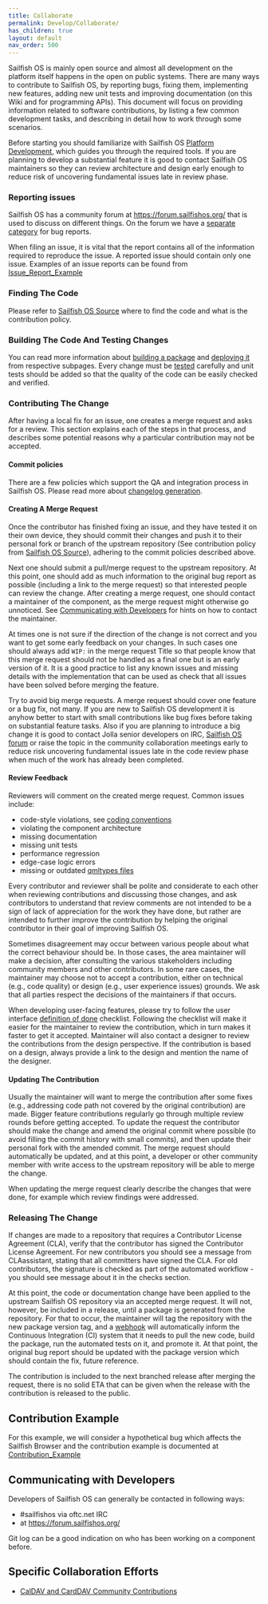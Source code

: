 ```yaml
---
title: Collaborate
permalink: Develop/Collaborate/
has_children: true
layout: default
nav_order: 500
---
```


Sailfish OS is mainly open source and almost all development on the platform itself happens in the open on public systems. There are many ways to contribute to Sailfish OS, by reporting bugs, fixing them, implementing new features, adding new unit tests and improving documentation (on this Wiki and for programming APIs). This document will focus on providing information related to software contributions, by listing a few common development tasks, and describing in detail how to work through some scenarios.

Before starting you should familiarize with Sailfish OS [Platform Development](/Develop/Platform), which guides you through the required tools. If you are planning to develop a substantial feature it is good to contact Sailfish OS maintainers so they can review architecture and design early enough to reduce risk of uncovering fundamental issues late in review phase.

### Reporting issues

Sailfish OS has a community forum at <https://forum.sailfishos.org/> that is used to discuss on different things. On the forum we have a [separate category](https://forum.sailfishos.org/c/bug-reports/13) for bug reports.

When filing an issue, it is vital that the report contains all of the information required to reproduce the issue. A reported issue should contain only one issue. Examples of an issue reports can be found from [Issue_Report_Example](/Develop/Collaborate/Issue_Report_Example)

### Finding The Code

Please refer to [Sailfish OS Source](/Services/Development/Sailfish_OS_Source) where to find the code and what is the contribution policy.

### Building The Code And Testing Changes

You can read more information about [building a package](/Tools/Sailfish_SDK/Building_packages) and [deploying it](/Tools/Sailfish_SDK/Deploying_packages) from respective subpages. Every change must be [tested](/Develop/Apps/Testing) carefully and unit tests should be added so that the quality of the code can be easily checked and verified.

### Contributing The Change

After having a local fix for an issue, one creates a merge request and asks for a review. This section explains each of the steps in that process, and describes some potential reasons why a particular contribution may not be accepted.

#### Commit policies

There are a few policies which support the QA and integration process in Sailfish OS. Please read more about [changelog generation](/Tools/Sailfish_SDK/Building_packages#changelog-generation).

#### Creating A Merge Request

Once the contributor has finished fixing an issue, and they have tested it on their own device, they should commit their changes and push it to their personal fork or branch of the upstream repository (See contribution policy from [Sailfish OS Source](/Services/Development/Sailfish_OS_Source)), adhering to the commit policies described above.

Next one should submit a pull/merge request to the upstream repository. At this point, one should add as much information to the original bug report as possible (including a link to the merge request) so that interested people can review the change. After creating a merge request, one should contact a maintainer of the component, as the merge request might otherwise go unnoticed. See [Communicating with Developers](/Develop/Collaborate#communicating-with-developers) for hints on how to contact the maintainer.

At times one is not sure if the direction of the change is not correct and you want to get some early feedback on your changes. In such cases one should always add `WIP:` in the merge request Title so that people know that this merge request should not be handled as a final one but is an early version of it. It is a good practice to list any known issues and missing details with the implementation that can be used as check that all issues have been solved before merging the feature.

Try to avoid big merge requests. A merge request should cover one feature or a bug fix, not many. If you are new to Sailfish OS development it is anyhow better to start with small contributions like bug fixes before taking on substantial feature tasks. Also if you are planning to introduce a big change it is good to contact Jolla senior developers on IRC, [Sailfish OS forum](https://forum.sailfishos.org/) or raise the topic in the community collaboration meetings early to reduce risk uncovering fundamental issues late in the code review phase when much of the work has already been completed.

#### Review Feedback

Reviewers will comment on the created merge request. Common issues include:

  - code-style violations, see [coding conventions](/Develop/Apps/Coding_Conventions)
  - violating the component architecture
  - missing documentation
  - missing unit tests
  - performance regression
  - edge-case logic errors
  - missing or outdated [qmltypes files](https://doc.qt.io/qtcreator/creator-qml-modules-with-plugins.html#generating-qmltypes-files)

Every contributor and reviewer shall be polite and considerate to each other when reviewing contributions and discussing those changes, and ask contributors to understand that review comments are not intended to be a sign of lack of appreciation for the work they have done, but rather are intended to further improve the contribution by helping the original contributor in their goal of improving Sailfish OS.

Sometimes disagreement may occur between various people about what the correct behaviour should be. In those cases, the area maintainer will make a decision, after consulting the various stakeholders including community members and other contributors. In some rare cases, the maintainer may choose not to accept a contribution, either on technical (e.g., code quality) or design (e.g., user experience issues) grounds. We ask that all parties respect the decisions of the maintainers if that occurs.

When developing user-facing features, please try to follow the user interface [definition of done](/Develop/Apps/UI/Definition_of_Done) checklist. Following the checklist will make it easier for the maintainer to review the contribution, which in turn makes it faster to get it accepted. Maintainer will also contact a designer to review the contributions from the design perspective. If the contribution is based on a design, always provide a link to the design and mention the name of the designer.

#### Updating The Contribution

Usually the maintainer will want to merge the contribution after some fixes (e.g., addressing code path not covered by the original contribution) are made. Bigger feature contributions regularly go through multiple review rounds before getting accepted. To update the request the contributor should make the change and amend the original commit where possible (to avoid filling the commit history with small commits), and then update their personal fork with the amended commit. The merge request should automatically be updated, and at this point, a developer or other community member with write access to the upstream repository will be able to merge the change.

When updating the merge request clearly describe the changes that were done, for example which review findings were addressed.

### Releasing The Change

If changes are made to a repository that requires a Contributor License Agreement (CLA), verify that the contributor has signed the Contributor License Agreement. For new contributors you should see a message from CLAassistant, stating that all committers have signed the CLA. For old contributors, the signature is checked as part of the automated workflow - you should see message about it in the checks section.

At this point, the code or documentation change have been applied to the upstream Sailfish OS repository via an accepted merge request. It will not, however, be included in a release, until a package is generated from the repository. For that to occur, the maintainer will tag the repository with the new package version tag, and a [webhook](/Services/Development/Webhooks) will automatically inform the Continuous Integration (CI) system that it needs to pull the new code, build the package, run the automated tests on it, and promote it. At that point, the original bug report should be updated with the package version which should contain the fix, future reference.

The contribution is included to the next branched release after merging the request, there is no solid ETA that can be given when the release with the contribution is released to the public.

## Contribution Example

For this example, we will consider a hypothetical bug which affects the Sailfish Browser and the contribution example is documented at [Contribution_Example](/Develop/Collaborate/Contribution_Example)

## Communicating with Developers

Developers of Sailfish OS can generally be contacted in following ways:

  - #sailfishos via oftc.net IRC
  - at <https://forum.sailfishos.org/>


Git log can be a good indication on who has been working on a component before.

## Specific Collaboration Efforts

  - [CalDAV and CardDAV Community Contributions](/Develop/Collaborate/CalDAV_and_CardDAV_Community_Contributions)
